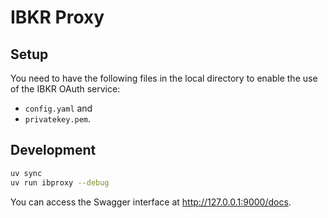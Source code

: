 # IBKR Proxy

## Setup

You need to have the following files in the local directory to enable the use of
the IBKR OAuth service:

- `config.yaml` and
- `privatekey.pem`.

## Development

```bash
uv sync
uv run ibproxy --debug
```

You can access the Swagger interface at http://127.0.0.1:9000/docs.
